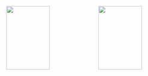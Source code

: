 <img height="170em" width="48%" src="https://github-readme-stats.vercel.app/api?username=MarinoNetoodk&show_icons=true&theme=aura_dark&include_all_commits=true&count_private=true"/> <img height="170em" width="48%" src="https://github-readme-stats.vercel.app/api/top-langs/?username=mariaedk&layout=compact&langs_count=7&theme=aura_dark"/>
